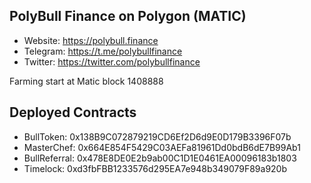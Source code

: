 ## PolyBull Finance on Polygon (MATIC)

- Website: https://polybull.finance
- Telegram: https://t.me/polybullfinance
- Twitter: https://twitter.com/polybullfinance

Farming start at Matic block 1408888

## Deployed Contracts

- BullToken: 0x138B9C072879219CD6Ef2D6d9E0D179B3396F07b
- MasterChef: 0x664E854F5429C03AEFa81961Dd0bdB6dE7B99Ab1
- BullReferral: 0x478E8DE0E2b9ab00C1D1E0461EA00096183b1803
- Timelock: 0xd3fbFBB1233576d295EA7e948b349079F89a920b
